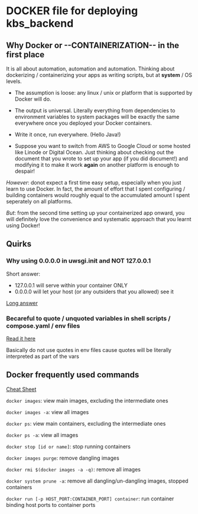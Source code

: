 # DOCKER file for deploying kbs_backend

## Why Docker or --CONTAINERIZATION-- in the first place

It is all about automation, automation and automation. Thinking about dockerizing / containerizing your apps as writing scripts, but at **system** / OS levels.

- The assumption is loose: any linux / unix or platform that is supported by Docker will do.

- The output is universal. Literally everything from dependencies to environment variables to system packages will be exactly the same everywhere once you deployed your Docker containers.

- Write it once, run everywhere. (Hello Java!)

- Suppose you want to switch from AWS to Google Cloud or some hosted like Linode or Digital Ocean. Just thinking about checking out the document that you wrote to set up your app (if you did document!) and modifying it to make it work **again** on another platform is enough to despair!

*However*: donot expect a first time easy setup, especially when you just learn to use Docker. In fact, the amount of effort that I spent configuring / building containers would roughly equal to the accumulated amount I spent seperately on all platforms.

*But*: from the second time setting up your containerized app onward, you will definitely love the convenience and systematic approach that you learnt using Docker!

## Quirks

### Why using 0.0.0.0 in uwsgi.init and NOT 127.0.0.1

Short answer:
- 127.0.0.1 will serve within your container ONLY
- 0.0.0.0 will let your host (or any outsiders that you allowed) see it

[Long answer](https://stackoverflow.com/questions/26423984/unable-to-connect-to-flask-app-on-docker-from-host)

### Becareful to quote / unquoted variables in shell scripts / compose.yaml / env files
[Read it here](https://github.com/docker/compose/issues/2854)

Basically do not use quotes in env files cause quotes will be literally interpreted as part of the vars

## Docker frequently used commands
[Cheat Sheet](https://www.digitalocean.com/community/tutorials/how-to-remove-docker-images-containers-and-volumes)

`docker images`: view main images, excluding the intermediate ones

`docker images -a`: view all images

`docker ps`: view main containers, excluding the intermediate ones

`docker ps -a`: view all images

`docker stop [id or name]`: stop running containers

`docker images purge`: remove dangling images

`docker rmi $(docker images -a -q)`: remove all images

`docker system prune -a`: remove all dangling/un-dangling images, stopped containers

`docker run [-p HOST_PORT:CONTAINER_PORT] container`: run container binding host ports to container ports